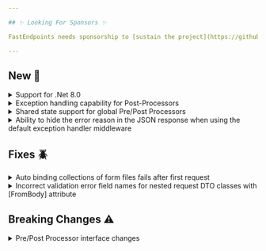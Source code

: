 ```yaml
---

## ✨ Looking For Sponsors ✨

FastEndpoints needs sponsorship to [sustain the project](https://github.com/FastEndpoints/FastEndpoints/issues/449). Please help out if you can.

---
```


[//]: # (<details><summary>title text</summary></details>)

## New 🎉

<details><summary>Support for .Net 8.0</summary>

todo: write description

</details>

<details><summary>Exception handling capability for Post-Processors</summary>

todo: update doc page and link here

</details>

<details><summary>Shared state support for global Pre/Post Processors</summary>

ref: https://github.com/FastEndpoints/FastEndpoints/pull/523

</details>

<details><summary>Ability to hide the error reason in the JSON response when using the default exception handler middleware</summary>

todo: write description

</details>

[//]: # (## Improvements 🚀)

## Fixes 🪲

<details><summary>Auto binding collections of form files fails after first request</summary>

An object disposed error was being thrown in subsequent for file collection submissions due to a flaw in the model binding logic, which has now been corrected.

</details>

<details><summary>Incorrect validation error field names for nested request DTO classes with [FromBody] attribute</summary>

todo: write description
ref: https://discord.com/channels/933662816458645504/1168177198415482972

</details>

## Breaking Changes ⚠️

<details><summary>Pre/Post Processor interface changes</summary>

todo: describe the change and how to migrate

</details>